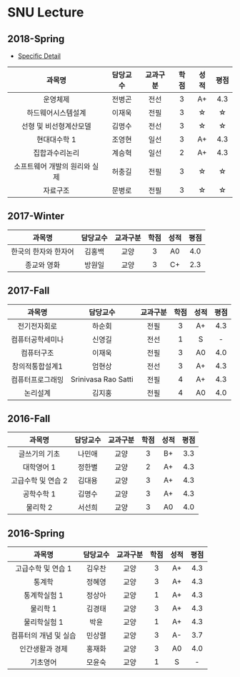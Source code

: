 # SNU Lecture

## 2018-Spring
* [Specific Detail](https://github.com/kajebiii/snuLecture/blob/master/2018-Spring/README.md)

|과목명|담당교수|교과구분|학점|성적|평점|
|:--:|:--:|:--:|:--:|:--:|:--:|
|운영체제|전병곤|전선|3|A+|4.3|
|하드웨어시스템설계|이재욱|전필|3|☆|☆|
|선형 및 비선형계산모델|김명수|전선|3|☆|☆|
|현대대수학 1|조영현|일선|3|A+|4.3|
|집합과수리논리|계승혁|일선|2|A+|4.3|
|소프트웨어 개발의 원리와 실제|허충길|전필|3|☆|☆|
|자료구조|문병로|전필|3|☆|☆|

## 2017-Winter
|과목명|담당교수|교과구분|학점|성적|평점|
|:--:|:--:|:--:|:--:|:--:|:--:|
|한국의 한자와 한자어|김홍백|교양|3|A0|4.0|
|종교와 영화|방원일|교양|3|C+|2.3|

## 2017-Fall
|과목명|담당교수|교과구분|학점|성적|평점|
|:--:|:--:|:--:|:--:|:--:|:--:|
|전기전자회로|하순회|전필|3|A+|4.3|
|컴퓨터공학세미나|신영길|전선|1|S|-|
|컴퓨터구조|이재욱|전필|3|A0|4.0|
|창의적통합설계1|엄현상|전선|3|A+|4.3|
|컴퓨터프로그래밍|Srinivasa Rao Satti|전필|4|A+|4.3|
|논리설계|김지홍|전필|4|A0|4.0|

## 2016-Fall
|과목명|담당교수|교과구분|학점|성적|평점|
|:--:|:--:|:--:|:--:|:--:|:--:|
|글쓰기의 기초|나민애|교양|3|B+|3.3|
|대학영어 1|정한별|교양|2|A+|4.3|
|고급수학 및 연습 2|김대용|교양|3|A+|4.3|
|공학수학 1|김명수|교양|3|A+|4.3|
|물리학 2|서선희|교양|3|A0|4.0|

## 2016-Spring
|과목명|담당교수|교과구분|학점|성적|평점|
|:--:|:--:|:--:|:--:|:--:|:--:|
|고급수학 및 연습 1|김우찬|교양|3|A+|4.3|
|통계학|정혜영|교양|3|A+|4.3|
|통계학실험 1|정상아|교양|1|A+|4.3|
|물리학 1|김경태|교양|3|A+|4.3|
|물리학실험 1|박윤|교양|1|A+|4.3|
|컴퓨터의 개념 및 실습|민상렬|교양|3|A-|3.7|
|인간생활과 경제|홍재화|교양|3|A0|4.0|
|기초영어|모윤숙|교양|1|S|-|

